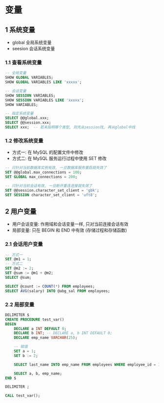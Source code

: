 # 变量


## 1 系统变量

- global 全局系统变量
- seesion 会话系统变量
 
### 1.1 查看系统变量

```sql
-- 全局变量
SHOW GLOBAL VARIABLES;
SHOW GLOBAL VARIABLES LIKE 'xxxxx';

-- 会话变量
SHOW SESSION VARIABLES;
SHOW SESSION VARIABLES LIKE 'xxxxx';
SHOW VARIABLES;

-- 指定系统变量
SELECT @@global.xxx;
SELECT @@session.xxx;
SELECT xxx;  -- 若未指明哪个类型, 则先从session找, 再从global中找
```

### 1.2 修改系统变量

- 方式一: 在 MySQL 的配置文件中修改
- 方式二: 在 MySQL 服务运行过程中使用 SET 修改

```sql
-- 只针对当前数据库实例有效, 一旦数据库服务重启就失效了
SET @@global.max_connections = 100;
SET GLOBAL max_connections = 200;

-- 只针对当前会话有效, 一旦断开重连连接就失效了
SET @@session.character_set_client = 'gbk';
SET SESSION character_set_client = 'uft8';
```

## 2 用户变量

- 用户会话变量: 作用域和会话变量一样, 只对当前连接会话有效
- 局部变量: 只在 BEGIN 和 END 中有效 (存储过程和存储函数)

### 2.1 会话用户变量

```sql
-- 方式一
SET @m1 = 1;
-- 方式二
SET @m2 := 2;
SET @sum := @m1 + @m2;
SELECT @sum;

SELECT @count := COUNT(*) FROM employees;
SELECT AVG(salary) INTO @abg_sal FROM employees;
```

### 2.2 局部变量

```sql
DELIMITER $
CREATE PROCEDURE test_var()
BEGIN
    DECLARE a INT DEFAULT 0;
    DECLARE b INT; -- DECLARE a, b INT DEFAULT 0;
    DECLARE emp_name VARCHAR(25);

    -- 赋值
    SET a = 1;
    SET b := 2;

    SELECT last_name INTO emp_name FROM employees WHERE employee_id = 101;

    SELECT a, b, emp_name;
END $

DELIMITER ;

CALL test_var();
```



